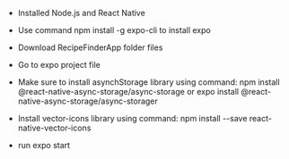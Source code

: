 
* Installed Node.js and React Native

* Use command npm install -g expo-cli to install expo

* Download RecipeFinderApp folder files

* Go to expo project file 

* Make sure to install asynchStorage library using command: npm install @react-native-async-storage/async-storage or expo install @react-native-async-storage/async-storager 

* Install vector-icons library using command: npm install --save react-native-vector-icons

* run expo start 
